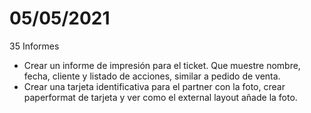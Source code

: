 # 05/05/2021

35 Informes

- Crear un informe de impresión para el ticket. Que muestre nombre, fecha, cliente y listado de acciones, similar a pedido de venta.
- Crear una tarjeta identificativa para el partner con la foto, crear paperformat de tarjeta y ver como el external layout añade la foto.

